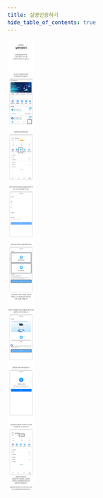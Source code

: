 ```yaml
---
title: 실명인증하기
hide_table_of_contents: true
---
```


[//]: # (实名认证)

![alt 属性文本](../../../static/img/beginner/guide/kyc.jpg)